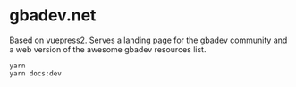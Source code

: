 # gbadev.net

Based on vuepress2. Serves a landing page for the gbadev community and a web version of the awesome gbadev resources list.

```
yarn
yarn docs:dev
```
